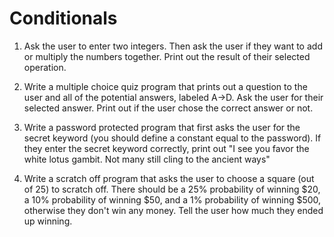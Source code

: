 # Conditionals

1. Ask the user to enter two integers. Then ask the user if they want to add or multiply the numbers together. Print out the result of their selected operation.

2. Write a multiple choice quiz program that prints out a question to the user and all of the potential answers, labeled A→D. Ask the user for their selected answer. Print out if the user chose the correct answer or not.

3. Write a password protected program that first asks the user for the secret keyword (you should define a constant equal to the password). If they enter the secret keyword correctly, print out "I see you favor the white lotus gambit. Not many still cling to the ancient ways"

4. Write a scratch off program that asks the user to choose a square (out of 25) to scratch off. There should be a 25% probability of winning $20, a 10% probability of winning $50, and a 1% probability of winning $500, otherwise they don't win any money. Tell the user how much they ended up winning.